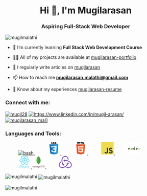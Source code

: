  <h1 align="center">Hi 👋, I'm Mugilarasan</h1>
<h3 align="center">Aspiring Full-Stack Web Developer</h3>
<p align="left"> <img src="https://komarev.com/ghpvc/?username=mugilmalathi&label=Profile%20views&color=0e75b6&style=flat" alt="mugilmalathi" /> </p>

- 🌱 I’m currently learning **Full Stack Web Development Course**

- 👨‍💻 All of my projects are available at [mugilarasan-portfolio](https://mugilarasan-portfolio.vercel.app/#)

- 📝 I regularly write articles on [mugilarasan]([https://medium.com/me/stories/public](https://medium.com/@mugilarasan.malathi/mi-clone-483bc7d47bab))

- 📫 How to reach me **mugilarasan.malathi@gmail.com**

- 📄 Know about my experiences [mugilarasan-resume](https://drive.google.com/file/d/128UBXZRe9WnQw5aklyFRcmPicaByc2Ly/view?usp=sharing)

<h3 align="left">Connect with me:</h3>
<p align="left">
<a href="https://twitter.com/mugil28" target="blank"><img align="center" src="https://raw.githubusercontent.com/rahuldkjain/github-profile-readme-generator/master/src/images/icons/Social/twitter.svg" alt="mugil28" height="30" width="40" /></a>
<a href="[https://linkedin.com/in/https://www.linkedin.com/in/mugil-arasan/](https://www.linkedin.com/in/mugil-arasan/)" target="blank"><img align="center" src="https://raw.githubusercontent.com/rahuldkjain/github-profile-readme-generator/master/src/images/icons/Social/linked-in-alt.svg" alt="https://www.linkedin.com/in/mugil-arasan/" height="30" width="40" /></a>
<a href="https://www.hackerrank.com/mugilarasan_mal1" target="blank"><img align="center" src="https://raw.githubusercontent.com/rahuldkjain/github-profile-readme-generator/master/src/images/icons/Social/hackerrank.svg" alt="mugilarasan_mal1" height="30" width="40" /></a>
</p>

<h3 align="left">Languages and Tools:</h3>
<p align="left">
  <a href="https://www.gnu.org/software/bash/" target="_blank" rel="noreferrer"> <img style="margin-left: 40px;" src="https://www.vectorlogo.zone/logos/gnu_bash/gnu_bash-icon.svg" alt="bash" width="40" height="40"/> </a> 
  <a href="https://www.w3schools.com/css/" target="_blank" rel="noreferrer"> <img style="margin-left:40px" src="https://raw.githubusercontent.com/devicons/devicon/master/icons/css3/css3-original-wordmark.svg" alt="css3" width="40" height="40"/> </a> 
  <a href="https://www.w3.org/html/" target="_blank" rel="noreferrer"> <img style="margin-left:40px" src="https://raw.githubusercontent.com/devicons/devicon/master/icons/html5/html5-original-wordmark.svg" alt="html5" width="40" height="40"/> </a> 
  <a href="https://developer.mozilla.org/en-US/docs/Web/JavaScript" target="_blank" rel="noreferrer"> <img style="margin-left:40px" src="https://raw.githubusercontent.com/devicons/devicon/master/icons/javascript/javascript-original.svg" alt="javascript" width="40" height="40"/> </a> 
  <a href="https://nodejs.org" target="_blank" rel="noreferrer"> <img style="margin-left:40px" src="https://raw.githubusercontent.com/devicons/devicon/master/icons/nodejs/nodejs-original-wordmark.svg" alt="nodejs" width="40" height="40"/> </a> 
  <a href="https://reactjs.org/" target="_blank" rel="noreferrer"> <img style="margin-left:40px" src="https://raw.githubusercontent.com/devicons/devicon/master/icons/react/react-original-wordmark.svg" alt="react" width="40" height="40"/> </a> 
 <a href="https://www.mongodb.com/" target="_blank" rel="noreferrer"> <img src="https://raw.githubusercontent.com/devicons/devicon/master/icons/mongodb/mongodb-original-wordmark.svg" alt="mongodb" width="40" height="40"/> </a>
  <a href="https://redux.js.org" target="_blank" rel="noreferrer"> <img style="margin-left:40px" src="https://raw.githubusercontent.com/devicons/devicon/master/icons/redux/redux-original.svg" alt="redux" width="40" height="40"/> </a> 
</p>

<p><img align="left" src="https://github-readme-stats.vercel.app/api/top-langs?username=mugilmalathi&show_icons=true&locale=en&layout=compact" alt="mugilmalathi" /></p>

<p>&nbsp;<img align="center" src="https://github-readme-stats.vercel.app/api?username=mugilmalathi&show_icons=true&locale=en" alt="mugilmalathi" /></p>

<p><img align="center" src="https://github-readme-streak-stats.herokuapp.com/?user=mugilmalathi&" alt="mugilmalathi" /></p>
